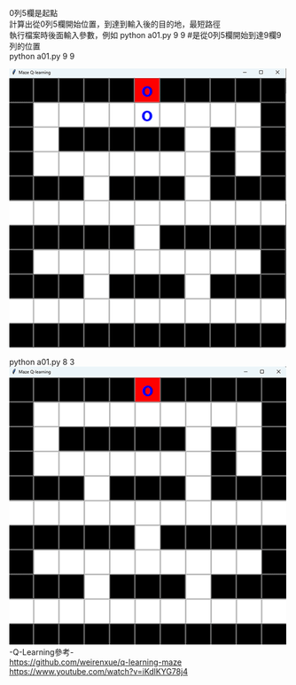 0列5欄是起點  
計算出從0列5欄開始位置，到達到輸入後的目的地，最短路徑  
執行檔案時後面輸入參數，例如 python a01.py 9 9 #是從0列5欄開始到達9欄9列的位置  
python a01.py 9 9  
  
![image](/Q-learning/demo99.gif)  
  
python a01.py 8 3  
![image](/Q-learning/demo83.gif)  
-Q-Learning參考-  
https://github.com/weirenxue/q-learning-maze  
https://www.youtube.com/watch?v=iKdlKYG78j4  

